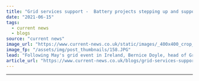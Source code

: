 ```yaml
---
title: "Grid services support -  Battery projects stepping up and supporting the grid"
date: "2021-06-15"
tags: 
  - current news
  - blogs
source: "current news"
image_url: "https://www.current-news.co.uk/static/images/_400x400_crop_center-center/Kelwin-2-battery-storage-credit-Statkraft.JPG"
image_fp: "/assets/img/post_thumbnails/158.JPG"
lead: "Following May's grid event in Ireland, Bernice Doyle, head of Grid Services at Statkraft explores how batteries are helping balance the system, and the challenges they still face."
article_url: "https://www.current-news.co.uk/blogs/grid-services-support-battery-projects-stepping-up-and-supporting-the-grid?utm_source=rss-feeds&utm_medium=rss&utm_campaign=rss"
---
```


---
